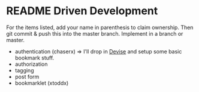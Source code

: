 README Driven Development
=========================

For the items listed, add your name in parenthesis to claim ownership.  Then
git commit & push this into the master branch.  Implement in a branch or master.

* authentication (chaserx) => I'll drop in [Devise](https://github.com/plataformatec/devise) and setup some basic bookmark stuff.
* authorization 
* tagging
* post form
* bookmarklet (xtoddx)

